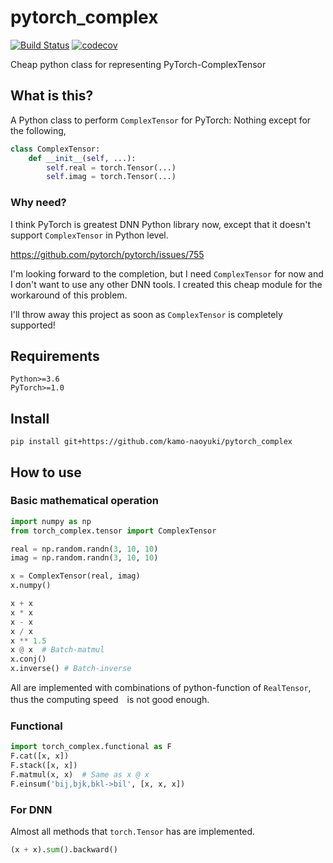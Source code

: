 # pytorch_complex

[![Build Status](https://travis-ci.org/kamo-naoyuki/pytorch_complex.svg?branch=master)](https://travis-ci.org/kamo-naoyuki/pytorch_complex)
[![codecov](https://codecov.io/gh/kamo-naoyuki/pytorch_complex/branch/master/graph/badge.svg)](https://codecov.io/gh/kamo-naoyuki/pytorch_complex)

Cheap python class for representing PyTorch-ComplexTensor


## What is this?
A Python class to perform `ComplexTensor` for PyTorch: Nothing except for the following,

```python
class ComplexTensor: 
    def __init__(self, ...):
        self.real = torch.Tensor(...)
        self.imag = torch.Tensor(...)
```

### Why need?
I think PyTorch is greatest DNN Python library now, except that it doesn't support `ComplexTensor` in Python level.

https://github.com/pytorch/pytorch/issues/755

I'm looking forward to the completion, but I need `ComplexTensor` for now and I don't want to use any other DNN tools.
 I created this cheap module for the workaround of this problem.

I'll throw away this project as soon as  `ComplexTensor` is completely supported!

## Requirements

```
Python>=3.6
PyTorch>=1.0
```

## Install

```
pip install git+https://github.com/kamo-naoyuki/pytorch_complex
```

## How to use

### Basic mathematical operation
```python
import numpy as np
from torch_complex.tensor import ComplexTensor

real = np.random.randn(3, 10, 10)
imag = np.random.randn(3, 10, 10)

x = ComplexTensor(real, imag)
x.numpy()

x + x
x * x
x - x
x / x
x ** 1.5
x @ x  # Batch-matmul
x.conj()
x.inverse() # Batch-inverse
```

All are implemented with combinations of python-function of `RealTensor`, thus the computing speed　is not good enough.


### Functional

```python
import torch_complex.functional as F
F.cat([x, x])
F.stack([x, x])
F.matmul(x, x)  # Same as x @ x
F.einsum('bij,bjk,bkl->bil', [x, x, x])
```

### For DNN
Almost all methods that `torch.Tensor` has are implemented. 

```python
(x + x).sum().backward()
```

